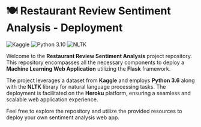 # 🍽️ Restaurant Review Sentiment Analysis - Deployment

![Kaggle](https://img.shields.io/badge/Dataset-Kaggle-blue.svg) ![Python 3.10](https://img.shields.io/badge/Python-3.10-brightgreen.svg) ![NLTK](https://img.shields.io/badge/Library-NLTK-orange.svg)

Welcome to the **Restaurant Review Sentiment Analysis** project repository. This repository encompasses all the necessary components to deploy a **Machine Learning Web Application** utilizing the **Flask** framework.

The project leverages a dataset from **Kaggle** and employs **Python 3.6** along with the **NLTK** library for natural language processing tasks. The deployment is facilitated on the **Heroku** platform, ensuring a seamless and scalable web application experience.

Feel free to explore the repository and utilize the provided resources to deploy your own sentiment analysis web app.

